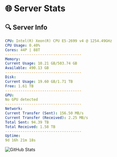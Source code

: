 # 🌐 Server Stats
## 🔍 Server Info
```yaml
CPU: Intel(R) Xeon(R) CPU E5-2699 v4 @ 1254.49GHz
CPU Usage: 0.40%
Cores: 44P | 88T
-----------------------------------
Memory:
Current Usage: 10.21 GB/503.74 GB
Available: 490.13 GB
-----------------------------------
Disk:
Current Usage: 19.60 GB/1.71 TB
Free: 1.61 TB
-----------------------------------
GPU:
No GPU detected
-----------------------------------
Network:
Current Transfer (Sent): 156.50 MB/s
Current Transfer (Received): 2.25 MB/s
Total Sent: 94.39 TB
Total Received: 1.58 TB
-----------------------------------
Uptime:
9d 16h 21m 18s
```
![GitHub Stats](https://img.shields.io/badge/Updated-2025-02-17_15:04:36-blue)